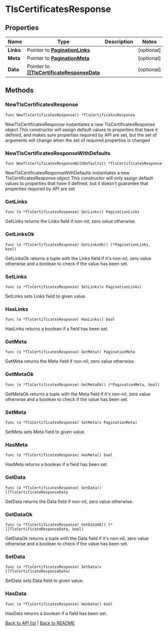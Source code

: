 # TlsCertificatesResponse

## Properties

Name | Type | Description | Notes
------------ | ------------- | ------------- | -------------
**Links** | Pointer to [**PaginationLinks**](PaginationLinks.md) |  | [optional] 
**Meta** | Pointer to [**PaginationMeta**](PaginationMeta.md) |  | [optional] 
**Data** | Pointer to [**[]TlsCertificateResponseData**](TlsCertificateResponseData.md) |  | [optional] 

## Methods

### NewTlsCertificatesResponse

`func NewTlsCertificatesResponse() *TlsCertificatesResponse`

NewTlsCertificatesResponse instantiates a new TlsCertificatesResponse object
This constructor will assign default values to properties that have it defined,
and makes sure properties required by API are set, but the set of arguments
will change when the set of required properties is changed

### NewTlsCertificatesResponseWithDefaults

`func NewTlsCertificatesResponseWithDefaults() *TlsCertificatesResponse`

NewTlsCertificatesResponseWithDefaults instantiates a new TlsCertificatesResponse object
This constructor will only assign default values to properties that have it defined,
but it doesn't guarantee that properties required by API are set

### GetLinks

`func (o *TlsCertificatesResponse) GetLinks() PaginationLinks`

GetLinks returns the Links field if non-nil, zero value otherwise.

### GetLinksOk

`func (o *TlsCertificatesResponse) GetLinksOk() (*PaginationLinks, bool)`

GetLinksOk returns a tuple with the Links field if it's non-nil, zero value otherwise
and a boolean to check if the value has been set.

### SetLinks

`func (o *TlsCertificatesResponse) SetLinks(v PaginationLinks)`

SetLinks sets Links field to given value.

### HasLinks

`func (o *TlsCertificatesResponse) HasLinks() bool`

HasLinks returns a boolean if a field has been set.

### GetMeta

`func (o *TlsCertificatesResponse) GetMeta() PaginationMeta`

GetMeta returns the Meta field if non-nil, zero value otherwise.

### GetMetaOk

`func (o *TlsCertificatesResponse) GetMetaOk() (*PaginationMeta, bool)`

GetMetaOk returns a tuple with the Meta field if it's non-nil, zero value otherwise
and a boolean to check if the value has been set.

### SetMeta

`func (o *TlsCertificatesResponse) SetMeta(v PaginationMeta)`

SetMeta sets Meta field to given value.

### HasMeta

`func (o *TlsCertificatesResponse) HasMeta() bool`

HasMeta returns a boolean if a field has been set.

### GetData

`func (o *TlsCertificatesResponse) GetData() []TlsCertificateResponseData`

GetData returns the Data field if non-nil, zero value otherwise.

### GetDataOk

`func (o *TlsCertificatesResponse) GetDataOk() (*[]TlsCertificateResponseData, bool)`

GetDataOk returns a tuple with the Data field if it's non-nil, zero value otherwise
and a boolean to check if the value has been set.

### SetData

`func (o *TlsCertificatesResponse) SetData(v []TlsCertificateResponseData)`

SetData sets Data field to given value.

### HasData

`func (o *TlsCertificatesResponse) HasData() bool`

HasData returns a boolean if a field has been set.


[Back to API list](../README.md#documentation-for-api-endpoints) | [Back to README](../README.md)


